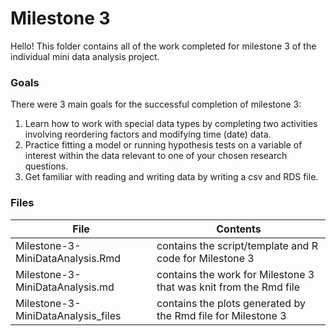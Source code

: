 # Milestone 3 

Hello! This folder contains all of the work completed for milestone 3 of the individual mini data analysis project. 

### Goals
There were 3 main goals for the successful completion of milestone 3:
1. Learn how to work with special data types by completing two activities involving reordering factors and modifying time (date) data. 
2. Practice fitting a model or running hypothesis tests on a variable of interest within the data relevant to one of your chosen research questions. 
3. Get familiar with reading and writing data by writing a csv and RDS file. 


### Files

| File                                | Contents                                                          |  
| ------------------------------------|------------------------------------------------------------------ |
| Milestone-3-MiniDataAnalysis.Rmd    | contains the script/template and R code for Milestone 3           |
| Milestone-3-MiniDataAnalysis.md     | contains the work for Milestone 3 that was knit from the Rmd file |
| Milestone-3-MiniDataAnalysis_files  | contains the plots generated by the Rmd file for Milestone 3      |